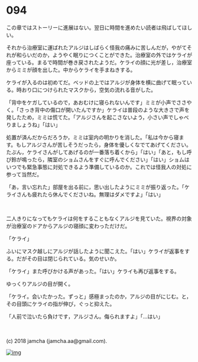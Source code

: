 # 094

この章ではストーリーに進展はない。翌日に時間を進めたい読者は飛ばしてほしい。  

それから治療室に運ばれたアルジはしばらく怪我の痛みに苦しんだが，やがてそれが和らいだのか，ようやく眠りにつくことができた。治療室の外ではケライが座っている。まるで時間が巻き戻されたようだ。ケライの顔に光が差し，治療室からミミが顔を出した。中からケライを手まねきする。  

ケライが入るのは初めてだ。ベッドの上ではアルジが身体を横に曲げて眠っている。時おり口につけられたマスクから，空気の流れる音がした。  

「背中をケガしているので，あおむけに寝られないんです」ミミが小声でささやく。「さっき背中の傷口が開いたんですか」ケライは普段のような大きさで声を発したため，ミミは慌てた。「アルジさんを起こさないよう，小さい声でしゃべりましょうね」「はい」  

処置が済んだからだろうか，ミミは室内の明かりを消した。「私は今から寝ます。もしアルジさんが苦しそうだったら，身体を優しくなでてあげてください。たぶん，ケライさんがしてあげるのが一番落ち着くから」「はい」「あと，もし呼び鈴が鳴ったら，隣室のショムさんをすぐに呼んでください」「はい」ショムはいつでも緊急事態に対処できるよう準備しているのか。これでは怪我人の対処に参って当然だ。  

「あ，言い忘れた」部屋を出る前に，思い出したようにミミが振り返った。「ケライさんも疲れたら休んでくださいね。無理はダメですよ」「はい」  

<br>  

二人きりになってもケライは何をすることもなくアルジを見ていた。視界の対象が治療室のドアからアルジの寝顔に変わっただけだ。  

「ケライ」  

ふいにマスク越しにアルジが話したように聞こえた。「はい」ケライが返事をする。だがその目は閉じられている。気のせいか。  

「ケライ」また呼びかける声があった。「はい」ケライも再び返事をする。  

ゆっくりアルジの目が開く。  

「ケライ。会いたかった。ずっと」感極まったのか，アルジの目がにじむ。と，その目頭にケライの指が伸び，ぐっと抑えた。  

「人前で泣いたら負けです，アルジさん。侮られますよ」「…はい」  

<br>  
<br>  
(c) 2018 jamcha (jamcha.aa@gmail.com).  

[![img](http://i.creativecommons.org/l/by-nc-sa/4.0/88x31.png)](http://creativecommons.org/licenses/by-nc-sa/4.0/deed)